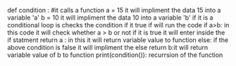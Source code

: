 def condition : #it calls a function 
a = 15 it will impliment the data 15 into a variable 'a'
b = 10 it will impliment the data 10 into a variable 'b'
if it is a conditional loop is checks the condition if it true if will run the code 
if a>b: in this code it will check whether a > b or not if it is true it will enter inside the if statment
return a : in this it will return variable value to function
else: if the above condition is false it will impliment the else
return b:it will return variable value of b to function
 print(condition()): recurrsion of the function

